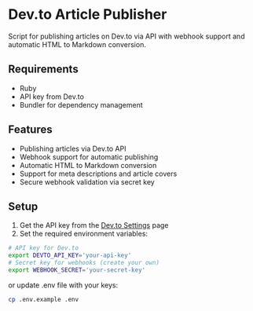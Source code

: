 # Dev.to Article Publisher

Script for publishing articles on Dev.to via API with webhook support and automatic HTML to Markdown conversion.

## Requirements

- Ruby
- API key from Dev.to
- Bundler for dependency management

## Features

- Publishing articles via Dev.to API
- Webhook support for automatic publishing
- Automatic HTML to Markdown conversion
- Support for meta descriptions and article covers
- Secure webhook validation via secret key

## Setup

1. Get the API key from the [Dev.to Settings](https://dev.to/settings/account) page
2. Set the required environment variables:

```bash
# API key for Dev.to
export DEVTO_API_KEY='your-api-key'
# Secret key for webhooks (create your own)
export WEBHOOK_SECRET='your-secret-key'
```

or update .env file with your keys:

```bash
cp .env.example .env
```

